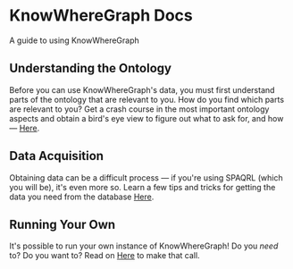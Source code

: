# KnowWhereGraph Docs

A guide to using KnowWhereGraph

## Understanding the Ontology

Before you can use KnowWhereGraph's data, you must first understand parts of the ontology that are relevant to you. How do you find which parts are relevant to you? Get a crash course in the most important ontology aspects and obtain a bird's eye view to figure out what to ask for, and how &mdash; [Here](./ontology.md).

## Data Acquisition

Obtaining data can be a difficult process &mdash; if you're using SPAQRL (which you will be), it's even more so. Learn a few tips and tricks for getting the data you need from the database [Here](./sparql-download.md).

## Running Your Own

It's possible to run your own instance of KnowWhereGraph! Do you *need* to? Do you want to? Read on [Here](./self-hosted.md) to make that call.
